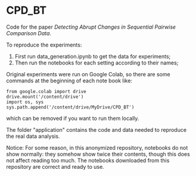 # CPD_BT
Code for the paper *Detecting Abrupt Changes in Sequential Pairwise Comparison Data*.

To reproduce the experiments:

1. First run data_generation.ipynb to get the data for experiments;
2. Then run the notebooks for each setting according to their names;

Original experiments were run on Google Colab, so there are some commands at the beginning of each note book like:

```
from google.colab import drive
drive.mount('/content/drive')
import os, sys
sys.path.append('/content/drive/MyDrive/CPD_BT')
```

which can be removed if you want to run them locally.

The folder "application" contains the code and data needed to reproduce the real data analysis.

Notice: For some reason, in this anonymized repository, notebooks do not show normally: they somehow show twice their contents, though this does not affect reading too much. The notebooks downloaded from this repository are correct and ready to use.
